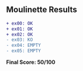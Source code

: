 ## Moulinette Results
```diff
+ ex00: OK
+ ex01: OK
+ ex02: OK
- ex03: KO
- ex04: EMPTY
- ex05: EMPTY
```
**Final Score: 50/100**
